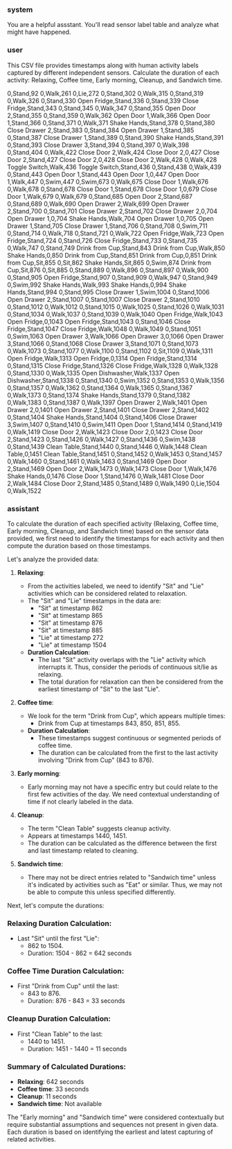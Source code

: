 ### system
You are a helpful assstant. You'll read sensor label table and analyze what might have happened.
### user

This CSV file provides timestamps along with human activity labels captured by different independent sensors.
Calculate the duration of each activity: Relaxing, Coffee time, Early morning, Cleanup, and Sandwich time.
    
0,Stand,92
0,Walk,261
0,Lie,272
0,Stand,302
0,Walk,315
0,Stand,319
0,Walk,326
0,Stand,330
Open Fridge,Stand,336
0,Stand,339
Close Fridge,Stand,343
0,Stand,345
0,Walk,347
0,Stand,355
Open Door 2,Stand,355
0,Stand,359
0,Walk,362
Open Door 1,Walk,366
Open Door 1,Stand,366
0,Stand,371
0,Walk,371
Shake Hands,Stand,378
0,Stand,380
Close Drawer 2,Stand,383
0,Stand,384
Open Drawer 1,Stand,385
0,Stand,387
Close Drawer 1,Stand,389
0,Stand,390
Shake Hands,Stand,391
0,Stand,393
Close Drawer 3,Stand,394
0,Stand,397
0,Walk,398
0,Stand,404
0,Walk,422
Close Door 2,Walk,424
Close Door 2,0,427
Close Door 2,Stand,427
Close Door 2,0,428
Close Door 2,Walk,428
0,Walk,428
Toggle Switch,Walk,436
Toggle Switch,Stand,436
0,Stand,438
0,Walk,439
0,Stand,443
Open Door 1,Stand,443
Open Door 1,0,447
Open Door 1,Walk,447
0,Swim,447
0,Swim,673
0,Walk,675
Close Door 1,Walk,676
0,Walk,678
0,Stand,678
Close Door 1,Stand,678
Close Door 1,0,679
Close Door 1,Walk,679
0,Walk,679
0,Stand,685
Open Door 2,Stand,687
0,Stand,689
0,Walk,690
Open Drawer 2,Walk,699
Open Drawer 2,Stand,700
0,Stand,701
Close Drawer 2,Stand,702
Close Drawer 2,0,704
Open Drawer 1,0,704
Shake Hands,Walk,704
Open Drawer 1,0,705
Open Drawer 1,Stand,705
Close Drawer 1,Stand,706
0,Stand,708
0,Swim,711
0,Stand,714
0,Walk,718
0,Stand,721
0,Walk,722
Open Fridge,Walk,723
Open Fridge,Stand,724
0,Stand,726
Close Fridge,Stand,733
0,Stand,735
0,Walk,747
0,Stand,749
Drink from Cup,Stand,843
Drink from Cup,Walk,850
Shake Hands,0,850
Drink from Cup,Stand,851
Drink from Cup,0,851
Drink from Cup,Sit,855
0,Sit,862
Shake Hands,Sit,865
0,Swim,874
Drink from Cup,Sit,876
0,Sit,885
0,Stand,889
0,Walk,896
0,Stand,897
0,Walk,900
0,Stand,905
Open Fridge,Stand,907
0,Stand,909
0,Walk,947
0,Stand,949
0,Swim,992
Shake Hands,Walk,993
Shake Hands,0,994
Shake Hands,Stand,994
0,Stand,995
Close Drawer 1,Swim,1004
0,Stand,1006
Open Drawer 2,Stand,1007
0,Stand,1007
Close Drawer 2,Stand,1010
0,Stand,1012
0,Walk,1012
0,Stand,1015
0,Walk,1025
0,Stand,1026
0,Walk,1031
0,Stand,1034
0,Walk,1037
0,Stand,1039
0,Walk,1040
Open Fridge,Walk,1043
Open Fridge,0,1043
Open Fridge,Stand,1043
0,Stand,1046
Close Fridge,Stand,1047
Close Fridge,Walk,1048
0,Walk,1049
0,Stand,1051
0,Swim,1063
Open Drawer 3,Walk,1066
Open Drawer 3,0,1066
Open Drawer 3,Stand,1066
0,Stand,1068
Close Drawer 3,Stand,1071
0,Stand,1073
0,Walk,1073
0,Stand,1077
0,Walk,1100
0,Stand,1102
0,Sit,1109
0,Walk,1311
Open Fridge,Walk,1313
Open Fridge,0,1314
Open Fridge,Stand,1314
0,Stand,1315
Close Fridge,Stand,1326
Close Fridge,Walk,1328
0,Walk,1328
0,Stand,1330
0,Walk,1335
Open Dishwasher,Walk,1337
Open Dishwasher,Stand,1338
0,Stand,1340
0,Swim,1352
0,Stand,1353
0,Walk,1356
0,Stand,1357
0,Walk,1362
0,Stand,1364
0,Walk,1365
0,Stand,1367
0,Walk,1373
0,Stand,1374
Shake Hands,Stand,1379
0,Stand,1382
0,Walk,1383
0,Stand,1387
0,Walk,1397
Open Drawer 2,Walk,1401
Open Drawer 2,0,1401
Open Drawer 2,Stand,1401
Close Drawer 2,Stand,1402
0,Stand,1404
Shake Hands,Stand,1404
0,Stand,1406
Close Drawer 3,Swim,1407
0,Stand,1410
0,Swim,1411
Open Door 1,Stand,1414
0,Stand,1419
0,Walk,1419
Close Door 2,Walk,1423
Close Door 2,0,1423
Close Door 2,Stand,1423
0,Stand,1426
0,Walk,1427
0,Stand,1436
0,Swim,1438
0,Stand,1439
Clean Table,Stand,1440
0,Stand,1446
0,Walk,1448
Clean Table,0,1451
Clean Table,Stand,1451
0,Stand,1452
0,Walk,1453
0,Stand,1457
0,Walk,1460
0,Stand,1461
0,Walk,1463
0,Stand,1469
Open Door 2,Stand,1469
Open Door 2,Walk,1473
0,Walk,1473
Close Door 1,Walk,1476
Shake Hands,0,1476
Close Door 1,Stand,1476
0,Walk,1481
Close Door 2,Walk,1484
Close Door 2,Stand,1485
0,Stand,1489
0,Walk,1490
0,Lie,1504
0,Walk,1522

### assistant
To calculate the duration of each specified activity (Relaxing, Coffee time, Early morning, Cleanup, and Sandwich time) based on the sensor data provided, we first need to identify the timestamps for each activity and then compute the duration based on those timestamps.

Let's analyze the provided data:

1. **Relaxing**: 
   - From the activities labeled, we need to identify "Sit" and "Lie" activities which can be considered related to relaxation.
   - The "Sit" and "Lie" timestamps in the data are:
     - "Sit" at timestamp 862
     - "Sit" at timestamp 865
     - "Sit" at timestamp 876
     - "Sit" at timestamp 885
     - "Lie" at timestamp 272
     - "Lie" at timestamp 1504
   - **Duration Calculation**:
     - The last "Sit" activity overlaps with the "Lie" activity which interrupts it. Thus, consider the periods of continuous sit/lie as relaxing.
     - The total duration for relaxation can then be considered from the earliest timestamp of "Sit" to the last "Lie".
     
2. **Coffee time**: 
   - We look for the term "Drink from Cup", which appears multiple times:
     - Drink from Cup at timestamps 843, 850, 851, 855.
   - **Duration Calculation**:
     - These timestamps suggest continuous or segmented periods of coffee time.
     - The duration can be calculated from the first to the last activity involving "Drink from Cup" (843 to 876).

3. **Early morning**: 
   - Early morning may not have a specific entry but could relate to the first few activities of the day. We need contextual understanding of time if not clearly labeled in the data.
   
4. **Cleanup**: 
   - The term "Clean Table" suggests cleanup activity.
   - Appears at timestamps 1440, 1451.
   - The duration can be calculated as the difference between the first and last timestamp related to cleaning.

5. **Sandwich time**: 
   - There may not be direct entries related to "Sandwich time" unless it's indicated by activities such as "Eat" or similar. Thus, we may not be able to compute this unless specified differently.

Next, let's compute the durations:

### Relaxing Duration Calculation:
- Last "Sit" until the first "Lie": 
  - 862 to 1504.
  - Duration: 1504 - 862 = 642 seconds

### Coffee Time Duration Calculation:
- First "Drink from Cup" until the last:
  - 843 to 876.
  - Duration: 876 - 843 = 33 seconds

### Cleanup Duration Calculation:
- First "Clean Table" to the last:
  - 1440 to 1451.
  - Duration: 1451 - 1440 = 11 seconds
  
### Summary of Calculated Durations:
- **Relaxing**: 642 seconds
- **Coffee time**: 33 seconds
- **Cleanup**: 11 seconds
- **Sandwich time**: Not available

The "Early morning" and "Sandwich time" were considered contextually but require substantial assumptions and sequences not present in given data. Each duration is based on identifying the earliest and latest capturing of related activities.
